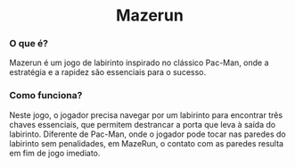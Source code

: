 <h1 align="center"> Mazerun </h1>

<h3>O que é?</h3>

<p>Mazerun é um jogo de labirinto inspirado no clássico Pac-Man, onde a estratégia e a rapidez são essenciais para o sucesso.</p>

<h3>Como funciona?</h3>

<p>Neste jogo, o jogador precisa navegar por um labirinto para encontrar três chaves essenciais, que permitem destrancar a porta que leva à saída do labirinto. Diferente de Pac-Man, onde o jogador pode tocar nas paredes do labirinto sem penalidades, em MazeRun, o contato com as paredes resulta em fim de jogo imediato.</p>
